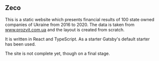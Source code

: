 ## Zeco

This is a static website which presents financial results of 100 state owned companies of Ukraine from 2016 to 2020. The data is taken from www.prozvit.com.ua and the layout is created from scratch.

It is written in React and TypeScript. As a starter Gatsby's default starter has been used.

The site is not complete yet, though on a final stage.
